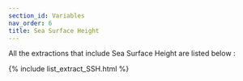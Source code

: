 ```yaml
---
section_id: Variables
nav_order: 6
title: Sea Surface Height
---
```


All the extractions that include Sea Surface Height are listed below :

{% include list_extract_SSH.html %}

